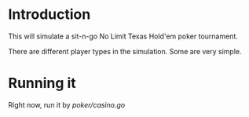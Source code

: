 # Introduction
This will simulate a sit-n-go No Limit Texas Hold'em poker tournament.

There are different player types in the simulation.  Some are very simple.

# Running it
Right now, run it by *poker/casino.go*

